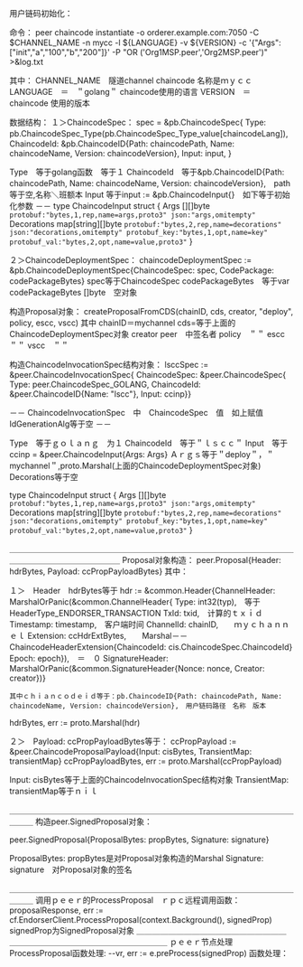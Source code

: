 用户链码初始化：

命令：
peer chaincode instantiate -o orderer.example.com:7050 -C $CHANNEL_NAME -n mycc -l ${LANGUAGE} -v ${VERSION} -c '{"Args":["init","a","100","b","200"]}' -P "OR	('Org1MSP.peer','Org2MSP.peer')" >&log.txt

其中：
CHANNEL_NAME　隧道channel
chaincode 名称是ｍｙｃｃ
LANGUAGE　＝　＂golang＂ chaincode使用的语言
VERSION　＝　chaincode 使用的版本

数据结构：
１＞ChaincodeSpec：
spec = &pb.ChaincodeSpec{
    Type:        pb.ChaincodeSpec_Type(pb.ChaincodeSpec_Type_value[chaincodeLang]),　
    ChaincodeId: &pb.ChaincodeID{Path: chaincodePath, Name: chaincodeName, Version: chaincodeVersion},
    Input:       input,
}

Type　等于golang函数　等于１
ChaincodeId　等于&pb.ChaincodeID{Path: chaincodePath, Name: chaincodeName, Version: chaincodeVersion},　path等于空,名称＼班额本
Input 等于input := &pb.ChaincodeInput{}　如下等于初始化参数
－－
type ChaincodeInput struct {
	Args        [][]byte          `protobuf:"bytes,1,rep,name=args,proto3" json:"args,omitempty"`
	Decorations map[string][]byte `protobuf:"bytes,2,rep,name=decorations" json:"decorations,omitempty" protobuf_key:"bytes,1,opt,name=key" protobuf_val:"bytes,2,opt,name=value,proto3"`
}

２＞ChaincodeDeploymentSpec：
chaincodeDeploymentSpec := &pb.ChaincodeDeploymentSpec{ChaincodeSpec: spec, CodePackage: codePackageBytes}
spec等于ChaincodeSpec
codePackageBytes　等于var codePackageBytes []byte　空对象


构造Proposal对象：
createProposalFromCDS(chainID, cds, creator, "deploy", policy, escc, vscc)
其中
chainID＝mychannel
cds=等于上面的ChaincodeDeploymentSpec对象
creator peer　中签名者
policy　＂＂
escc　＂＂
vscc　＂＂

构造ChaincodeInvocationSpec结构对象：
lsccSpec := &peer.ChaincodeInvocationSpec{
ChaincodeSpec: &peer.ChaincodeSpec{
Type:        peer.ChaincodeSpec_GOLANG,
ChaincodeId: &peer.ChaincodeID{Name: "lscc"},
Input:       ccinp}}

－－
ChaincodeInvocationSpec　中　ChaincodeSpec　值　如上赋值
IdGenerationAlg等于空
－－

Type　等于ｇｏｌａｎｇ　为１
ChaincodeId　等于＂ｌｓｃｃ＂
Input　等于ccinp = &peer.ChaincodeInput{Args: Args}
Ａｒｇｓ等于＂deploy＂，＂mychannel＂,proto.Marshal(上面的ChaincodeDeploymentSpec对象)
Decorations等于空

type ChaincodeInput struct {
	Args        [][]byte          `protobuf:"bytes,1,rep,name=args,proto3" json:"args,omitempty"`
	Decorations map[string][]byte `protobuf:"bytes,2,rep,name=decorations" json:"decorations,omitempty" protobuf_key:"bytes,1,opt,name=key" protobuf_val:"bytes,2,opt,name=value,proto3"`
}

＿＿＿＿＿＿＿＿＿＿＿＿＿＿＿＿＿＿＿＿＿＿＿＿＿＿＿＿＿＿＿＿＿＿＿＿＿＿＿＿＿＿＿＿＿＿＿＿＿＿
Proposal对象构造：
peer.Proposal{Header: hdrBytes, Payload: ccPropPayloadBytes}
其中：

１＞　Header　hdrBytes等于
hdr := &common.Header{ChannelHeader: MarshalOrPanic(&common.ChannelHeader{
    Type:      int32(typ),　等于HeaderType_ENDORSER_TRANSACTION
    TxId:      txid,　计算的ｔｘｉｄ
    Timestamp: timestamp,　客户端时间
    ChannelId: chainID,　　ｍｙｃｈａｎｎｅｌ
    Extension: ccHdrExtBytes,　　Marshal－－ChaincodeHeaderExtension{ChaincodeId: cis.ChaincodeSpec.ChaincodeId}　
    Epoch:     epoch}),　＝　０
    SignatureHeader: MarshalOrPanic(&common.SignatureHeader{Nonce: nonce, Creator: creator})}

    其中ｃｈｉａｎｃｏｄｅｉｄ等于：pb.ChaincodeID{Path: chaincodePath, Name: chaincodeName, Version: chaincodeVersion},　用户链码路径　名称　版本
hdrBytes, err := proto.Marshal(hdr)

２＞　Payload: ccPropPayloadBytes等于：
ccPropPayload := &peer.ChaincodeProposalPayload{Input: cisBytes, TransientMap: transientMap}
ccPropPayloadBytes, err := proto.Marshal(ccPropPayload)

Input: cisBytes等于上面的ChaincodeInvocationSpec结构对象
TransientMap: transientMap等于ｎｉｌ

＿＿＿＿＿＿＿＿＿＿＿＿＿＿＿＿＿＿＿＿＿＿＿＿＿＿＿＿＿＿＿＿＿＿＿＿＿＿＿
构造peer.SignedProposal对象：

peer.SignedProposal{ProposalBytes: propBytes, Signature: signature}

ProposalBytes: propBytes是对Proposal对象构造的Marshal
Signature: signature　对Proposal对象的签名


＿＿＿＿＿＿＿＿＿＿＿＿＿＿＿＿＿＿＿＿＿＿＿＿＿＿＿＿＿＿＿＿＿＿＿＿＿＿＿
调用ｐｅｅｒ的ProcessProposal　ｒｐｃ远程调用函数：
	proposalResponse, err := cf.EndorserClient.ProcessProposal(context.Background(), signedProp)
    signedProp为SignedProposal对象
＿＿＿＿＿＿＿＿＿＿＿＿＿＿＿＿＿＿＿＿＿＿＿＿＿＿＿＿＿＿＿＿＿＿＿＿＿＿＿
ｐｅｅｒ节点处理
ProcessProposal函数处理:
--vr, err := e.preProcess(signedProp) 函数处理：




































